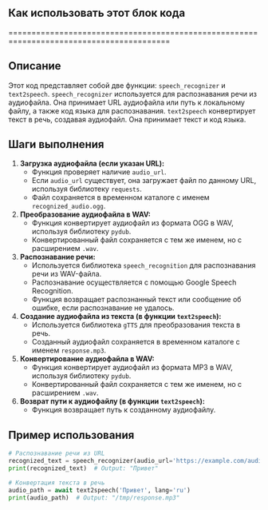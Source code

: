 ## Как использовать этот блок кода
=========================================================================================

Описание
-------------------------
Этот код представляет собой две функции: `speech_recognizer` и `text2speech`. 
`speech_recognizer` используется для распознавания речи из аудиофайла. Она принимает URL аудиофайла или путь к локальному файлу, а также код языка для распознавания. 
`text2speech` конвертирует текст в речь, создавая аудиофайл. Она принимает текст и код языка.

Шаги выполнения
-------------------------
1. **Загрузка аудиофайла (если указан URL):**
    - Функция проверяет наличие `audio_url`.
    - Если `audio_url` существует, она загружает файл по данному URL, используя библиотеку `requests`.
    - Файл сохраняется в временном каталоге с именем `recognized_audio.ogg`.
2. **Преобразование аудиофайла в WAV:**
    - Функция конвертирует аудиофайл из формата OGG в WAV, используя библиотеку `pydub`.
    - Конвертированный файл сохраняется с тем же именем, но с расширением `.wav`.
3. **Распознавание речи:**
    - Используется библиотека `speech_recognition` для распознавания речи из WAV-файла.
    - Распознавание осуществляется с помощью Google Speech Recognition.
    - Функция возвращает распознанный текст или сообщение об ошибке, если распознавание не удалось.
4. **Создание аудиофайла из текста (в функции `text2speech`):**
    - Используется библиотека `gTTS` для преобразования текста в речь.
    - Созданный аудиофайл сохраняется в временном каталоге с именем `response.mp3`.
5. **Конвертирование аудиофайла в WAV:**
    - Функция конвертирует аудиофайл из формата MP3 в WAV, используя библиотеку `pydub`.
    - Конвертированный файл сохраняется с тем же именем, но с расширением `.wav`.
6. **Возврат пути к аудиофайлу (в функции `text2speech`):**
    - Функция возвращает путь к созданному аудиофайлу.

Пример использования
-------------------------

```python
# Распознавание речи из URL
recognized_text = speech_recognizer(audio_url='https://example.com/audio.ogg')
print(recognized_text)  # Output: "Привет"

# Конвертация текста в речь
audio_path = await text2speech('Привет', lang='ru')
print(audio_path)  # Output: "/tmp/response.mp3"
```